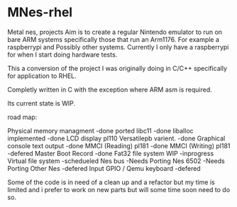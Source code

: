 # MNes-rhel


Metal nes, projects Aim is to create a regular Nintendo emulator to run on bare ARM systems specifically those that run an Arm1176.
For example a raspberrypi and Possibly other systems.  Currently I only have a raspberrypi for when I start doing hardware tests.

This a conversion of the project I was originally doing in C/C++ specifically for application to RHEL.

Completly written in C with the exception where ARM asm is required.

Its current state is WIP.

road map:

Physical memory managment  		-done
ported libc11		   		-done
liballoc implemented       		-done
LCD display pl110 Versatilepb varient.	-done
Graphical console text output		-done
MMCI (Reading) pl181			-done
MMCI (Writing) pl181			-defered
Master Boot Record 			-done
Fat32 file system WIP 			-inprogress
Virtual file system			-schedueled
Nes bus 				-Needs Porting
Nes 6502				-Needs Porting
Other Nes				-defered
Input GPIO / Qemu keyboard		-defered

Some of the code is in need of a clean up and a refactor but my time is limited and i prefer to work on new parts
but will some time soon need to do so.



